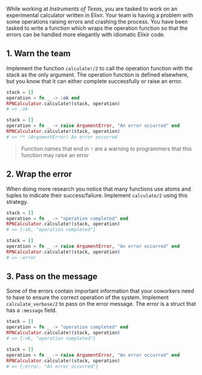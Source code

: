 While working at _Instruments of Texas_, you are tasked to work on an experimental calculator written in Elixir. Your team is having a problem with some operations raising errors and crashing the process. You have been tasked to write a function which wraps the operation function so that the errors can be handled more elegantly with idiomatic Elixir code.

## 1. Warn the team

Implement the function `calculate!/2` to call the operation function with the stack as the only argument. The operation function is defined elsewhere, but you know that it can either complete successfully or raise an error.

```elixir
stack = []
operation = fn _ -> :ok end
RPNCalculator.calculate!(stack, operation)
# => :ok

stack = []
operation = fn _ -> raise ArgumentError, "An error occurred" end
RPNCalculator.calculate!(stack, operation)
# => ** (ArgumentError) An error occurred
```

> Function names that end in `!` are a warning to programmers that this function may raise an error

## 2. Wrap the error

When doing more research you notice that many functions use atoms and tuples to indicate their success/failure. Implement `calculate/2` using this strategy.

```elixir
stack = []
operation = fn _ -> "operation completed" end
RPNCalculator.calculate!(stack, operation)
# => {:ok, "operation completed"}

stack = []
operation = fn _ -> raise ArgumentError, "An error occurred" end
RPNCalculator.calculate!(stack, operation)
# => :error
```

## 3. Pass on the message

Some of the errors contain important information that your coworkers need to have to ensure the correct operation of the system. Implement `calculate_verbose/2` to pass on the error message. The error is a struct that has a `:message` field.

```elixir
stack = []
operation = fn _ -> "operation completed" end
RPNCalculator.calculate!(stack, operation)
# => {:ok, "operation completed"}

stack = []
operation = fn _ -> raise ArgumentError, "An error occurred" end
RPNCalculator.calculate!(stack, operation)
# => {:error, "An error occurred"}
```
